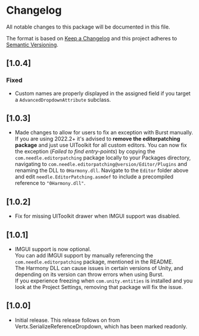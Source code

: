 # Changelog
All notable changes to this package will be documented in this file.

The format is based on [Keep a Changelog](http://keepachangelog.com/en/1.0.0/)
and this project adheres to [Semantic Versioning](http://semver.org/spec/v2.0.0.html).

## [1.0.4]
### Fixed
- Custom names are properly displayed in the assigned field if you target a `AdvancedDropdownAttribute` subclass.

## [1.0.3]
- Made changes to allow for users to fix an exception with Burst manually.
  If you are using 2022.2+ it's advised to **remove the editorpatching package** and just use UIToolkit for all custom editors.
  You can now fix the exception (*Failed to find entry-points*) by copying the `com.needle.editorpatching` package locally to your Packages directory, navigating to `com.needle.editorpatching@version/Editor/Plugins` and renaming the DLL to `0Harmony.dll`. Navigate to the `Editor` folder above and edit `needle.EditorPatching.asmdef` to include a precompiled reference to `"0Harmony.dll"`. 

## [1.0.2]
- Fix for missing UIToolkit drawer when IMGUI support was disabled.

## [1.0.1]
- IMGUI support is now optional.  
  You can add IMGUI support by manually referencing the `com.needle.editorpatching` package, mentioned in the README.  
  The Harmony DLL can cause issues in certain versions of Unity, and depending on its version can throw errors when using Burst.  
  If you experience freezing when `com.unity.entities` is installed and you look at the Project Settings, removing that package will fix the issue.

## [1.0.0]
- Initial release. This release follows on from Vertx.SerializeReferenceDropdown, which has been marked readonly.